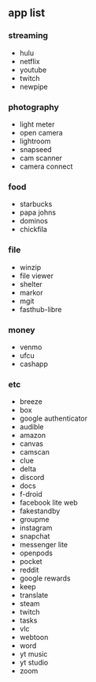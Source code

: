 ## app list
### streaming
- hulu
- netflix
- youtube
- twitch
- newpipe

### photography
- light meter
- open camera
- lightroom
- snapseed
- cam scanner
- camera connect

### food
- starbucks
- papa johns
- dominos
- chickfila

### file
- winzip
- file viewer
- shelter
- markor
- mgit
- fasthub-libre

### money
- venmo
- ufcu
- cashapp

### etc
- breeze
- box
- google authenticator
- audible
- amazon
- canvas
- camscan
- clue
- delta
- discord
- docs
- f-droid
- facebook lite web
- fakestandby
- groupme
- instagram
- snapchat
- messenger lite
- openpods
- pocket
- reddit
- google rewards
- keep
- translate
- steam
- twitch
- tasks
- vlc
- webtoon
- word
- yt music
- yt studio
- zoom

